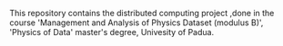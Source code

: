 This repository contains the distributed computing project ,done in the course 'Management and Analysis of Physics Dataset (modulus B)', 'Physics of Data' master's degree, Univesity of Padua.
